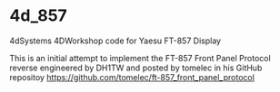 # 4d_857
4dSystems 4DWorkshop code for Yaesu FT-857 Display

This is an initial attempt to implement the FT-857 Front Panel Protocol reverse engineered 
by DH1TW and posted by tomelec in his GitHub repositoy https://github.com/tomelec/ft-857_front_panel_protocol

